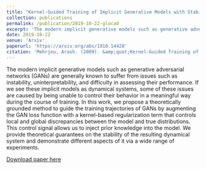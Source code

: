 ```yaml
---
title: "Kernel-Guided Training of Implicit Generative Models with Stability Guarantees"
collection: publications
permalink: /publication/2019-10-22-glocad
excerpt: 'The modern implicit generative models such as generative adversarial networks (GANs) are generally known to suffer from issues such as instability, uninterpretability, and difficulty in assessing their performance. If we see these implicit models as dynamical systems, some of these issues are caused by being unable to control their behavior in a meaningful way during the course of training. In this work, we propose a theoretically grounded method to guide the training trajectories of GANs by augmenting the GAN loss function with a kernel-based regularization term that controls local and global discrepancies between the model and true distributions. This control signal allows us to inject prior knowledge into the model. We provide theoretical guarantees on the stability of the resulting dynamical system and demonstrate different aspects of it via a wide range of experiments.'
date: 2019-10-22
venue: 'Arxiv'
paperurl: 'https://arxiv.org/abs/1910.14428'
citation: 'Mehrjou, Arash. (2009). &amp;quot;Kernel-Guided Training of Implicit Generative Models with Stability Guarantees.&amp;quot; <i>Arxiv</i>.'
---
```

The modern implicit generative models such as generative adversarial networks (GANs) are generally known to suffer from issues such as instability, uninterpretability, and difficulty in assessing their performance. If we see these implicit models as dynamical systems, some of these issues are caused by being unable to control their behavior in a meaningful way during the course of training. In this work, we propose a theoretically grounded method to guide the training trajectories of GANs by augmenting the GAN loss function with a kernel-based regularization term that controls local and global discrepancies between the model and true distributions. This control signal allows us to inject prior knowledge into the model. We provide theoretical guarantees on the stability of the resulting dynamical system and demonstrate different aspects of it via a wide range of experiments.

[Download paper here](https://arxiv.org/abs/1910.14428)

<!-- Recommended citation: Mehrjou, Arash. (2009). &quot;Kernel-Guided Training of Implicit Generative Models with Stability Guarantees.&quot; <i>Arxiv</i>. -->